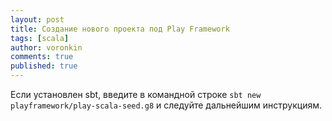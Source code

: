```yaml
---
layout: post
title: Создание нового проекта под Play Framework
tags: [scala]
author: voronkin
comments: true
published: true
---
```

Если установлен sbt, введите в командной строке 
``sbt new playframework/play-scala-seed.g8``
и следуйте дальнейшим инструкциям.
